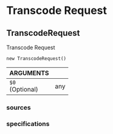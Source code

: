 <!-- Generated automatically. Update this documentation by updating the source code. -->

# Transcode Request

## TranscodeRequest

Transcode Request

`new TranscodeRequest()`

<div class="method-list">
  <table>
    <thead>
      <tr>
        <th>ARGUMENTS</th>
        <th></th>
      </tr>
    </thead>
    <tbody>
      <tr>
        <td class="param">
          <code>$0</code>
          <div class="optional">(Optional)</div>
        </td>
        <td>
            <div class="type">any</div>
        </td>
      </tr>
    </tbody>
  </table>
</div>

### sources

### specifications
